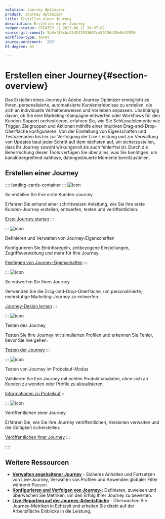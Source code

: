 ```yaml
---
solution: Journey Optimizer
product: Journey Optimizer
title: Erstellen einer Journey
description: Erstellen einer Journey
redpen-status: CREATED_||_2025-08-11_20-07-02
source-git-commit: 5a8ef88cba254241933607ca59156d35e0e92926
workflow-type: tm+mt
source-wordcount: '293'
ht-degree: 6%

---
```



# Erstellen einer Journey{#section-overview}

Das Erstellen eines Journey in Adobe Journey Optimizer ermöglicht es Ihnen, personalisierte, automatisierte Kundenerlebnisse zu erstellen, die sich an individuelle Verhaltensweisen und Vorlieben anpassen. Unabhängig davon, ob Sie eine Marketing-Kampagne entwerfen oder Workflows für den Kunden-Support orchestrieren, erfahren Sie, wie Sie Schlüsselelemente wie Trigger, Zielgruppen und Aktionen mithilfe einer intuitiven Drag-and-Drop-Oberfläche konfigurieren. Von der Einstellung von Eigenschaften und Testszenarien bis hin zur Verfolgung der Live-Leistung und zur Verwaltung von Updates baut jeder Schritt auf dem nächsten auf, um sicherzustellen, dass Ihr Journey sowohl wirkungsvoll als auch fehlerfrei ist. Durch die Beherrschung dieser Tools verfügen Sie über alles, was Sie benötigen, um kanalübergreifend nahtlose, datengesteuerte Momente bereitzustellen.

## Erstellen einer Journey

:::: landing-cards-container
:::
![icon](https://cdn.experienceleague.adobe.com/icons/circle-play.svg)

So erstellen Sie Ihre erste Kunden-Journey

Erfahren Sie anhand einer schrittweisen Anleitung, wie Sie Ihre erste Kunden-Journey erstellen, entwerfen, testen und veröffentlichen.

[Erste Journey starten](../using/building-journeys/journey-gs.md)
:::

:::
![icon](https://cdn.experienceleague.adobe.com/icons/gear.svg)

Definieren und Verwalten von Journey-Eigenschaften

Konfigurieren Sie Eintrittsregeln, zeitbezogene Einstellungen, Zugriffsverwaltung und mehr für Ihre Journey.

[Festlegen von Journey-Eigenschaften](../using/building-journeys/journey-properties.md)
:::

:::
![icon](https://cdn.experienceleague.adobe.com/icons/puzzle-piece.svg)

So entwerfen Sie Ihren Journey

Verwenden Sie die Drag-and-Drop-Oberfläche, um personalisierte, mehrstufige Marketing-Journey zu entwerfen.

[Journey-Design lernen](../using/building-journeys/using-the-journey-designer.md)
:::

:::
![icon](https://cdn.experienceleague.adobe.com/icons/list-check.svg)

Testen des Journey

Testen Sie Ihre Journey mit simulierten Profilen und erkennen Sie Fehler, bevor Sie live gehen.

[Testen der Journey](../using/building-journeys/testing-the-journey.md)
:::

:::
![icon](https://cdn.experienceleague.adobe.com/icons/screwdriver-wrench.svg)

Testen von Journey im Probelauf-Modus

Validieren Sie Ihre Journey mit echten Produktionsdaten, ohne sich an Kunden zu wenden oder Profile zu aktualisieren.

[Informationen zu Probelauf](../using/building-journeys/journey-dry-run.md)
:::

:::
![icon](https://cdn.experienceleague.adobe.com/icons/circle-play.svg)

Veröffentlichen einer Journey

Erfahren Sie, wie Sie Ihre Journey veröffentlichen, Versionen verwalten und die Gültigkeit sicherstellen.

[Veröffentlichen Ihrer Journey](../using/building-journeys/publishing-the-journey.md)
:::

::::


## Weitere Ressourcen

- **[Verwalten angehaltener Journey](../using/building-journeys/journey-pause.md)** - Sicheres Anhalten und Fortsetzen von Live-Journey, Verwalten von Profilen und Anwenden globaler Filter während Pausen.
- **[Konfigurieren und Verfolgen von Journey-](../using/building-journeys/success-metrics.md)**: Definieren, zuweisen und überwachen Sie Metriken, um den Erfolg Ihrer Journey zu bewerten.
- **[Live-Reporting auf der Journey-Arbeitsfläche](../using/building-journeys/report-journey.md)** - Überwachen Sie Journey-Metriken in Echtzeit und erhalten Sie direkt auf der Arbeitsfläche Einblicke in die Leistung.
